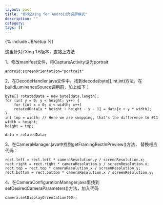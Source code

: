 ```yaml
---
layout: post
title: "修改ZXing for Android为竖屏模式"
description: ""
category: 
tags: []
---
```

{% include JB/setup %}

这里针对ZXing 1.6版本，直接上方法

1、修改manifest文件，将CaptureActivity设为portrait

    android:screenOrientation="portrait"

2、在DecodeHandler.java文件中，找到decode(byte[],int,int)方法，在buildLuminanceSource调用前，加上如下：

    byte[] rotatedData = new byte[data.length];
    for (int y = 0; y < height; y++) {
        for (int x = 0; x < width; x++)
        rotatedData[x * height + height - y - 1] = data[x + y * width];
    }
    int tmp = width; // Here we are swapping, that's the difference to #11
    width = height;
    height = tmp;
    
    data = rotatedData;
    

3、在CameraManager.java中找到getFramingRectInPreview()方法， 替换相应代码：

    rect.left = rect.left * cameraResolution.y / screenResolution.x;
    rect.right = rect.right * cameraResolution.y / screenResolution.x;
    rect.top = rect.top * cameraResolution.x / screenResolution.y;
    rect.bottom = rect.bottom * cameraResolution.x / screenResolution.y;
    

4、在CameraConfigurationManager.java里找到setDesiredCameraParameters()方法，加入代码

    camera.setDisplayOrientation(90);
